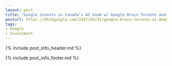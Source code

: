 ```yaml
---
layout: post
title: "Google invests in Canada’s AI boom w/ Google Brain Toronto and Vector Institute funding"
posturl: https://9to5google.com/2017/03/31/google-brain-toronto-ai-deep-learning/
tags:
- Google
- Investment
---
```


{% include post_info_header.md %}



<!--more-->
{% include post_info_footer.md %}
